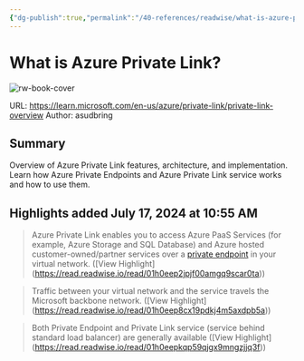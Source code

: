 ```yaml
---
{"dg-publish":true,"permalink":"/40-references/readwise/what-is-azure-private-link/","tags":["rw/articles"]}
---
```


# What is Azure Private Link?

![rw-book-cover](https://learn.microsoft.com/en-us/media/logos/logo-ms-social.png)
  
URL: https://learn.microsoft.com/en-us/azure/private-link/private-link-overview
Author: asudbring

## Summary

Overview of Azure Private Link features, architecture, and implementation. Learn how Azure Private Endpoints and Azure Private Link service works and how to use them.

## Highlights added July 17, 2024 at 10:55 AM
>Azure Private Link enables you to access Azure PaaS Services (for example, Azure Storage and SQL Database) and Azure hosted customer-owned/partner services over a [private endpoint](https://learn.microsoft.com/en-us/azure/private-link/private-endpoint-overview) in your virtual network. ([View Highlight] (https://read.readwise.io/read/01h0eep2jpjf00amgq9scar0ta))


>Traffic between your virtual network and the service travels the Microsoft backbone network. ([View Highlight] (https://read.readwise.io/read/01h0eep8cx19pdkj4m5axdpb5a))


>Both Private Endpoint and Private Link service (service behind standard load balancer) are generally available ([View Highlight] (https://read.readwise.io/read/01h0eepkqp59qjgx9mngzjjq3f))


